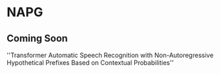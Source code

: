 # NAPG
## Coming Soon
''Transformer Automatic Speech Recognition with Non-Autoregressive Hypothetical Prefixes Based on Contextual Probabilities''
